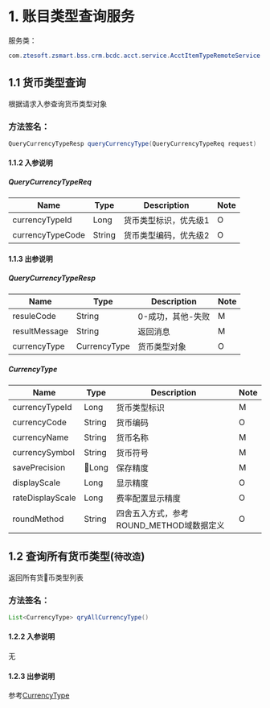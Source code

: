 # 1. 账目类型查询服务
服务类：
```java
com.ztesoft.zsmart.bss.crm.bcdc.acct.service.AcctItemTypeRemoteService
```
## 1.1 货币类型查询
根据请求入参查询货币类型对象
### 方法签名：
```java
QueryCurrencyTypeResp queryCurrencyType(QueryCurrencyTypeReq request)
```
#### 1.1.2 入参说明
##### QueryCurrencyTypeReq
| Name | Type | Description | Note |
| ---- | ---- | ----------- | ---- |
| currencyTypeId | Long | 货币类型标识，优先级1 | O |
| currencyTypeCode | String | 货币类型编码，优先级2 | O |


#### 1.1.3 出参说明
##### QueryCurrencyTypeResp
| Name | Type | Description | Note |
| ---- | ---- | ----------- | ---- |
| resuleCode | String | 0-成功，其他-失败 | M |
| resultMessage | String | 返回消息 | M |
| currencyType | CurrencyType | 货币类型对象 | O |
##### CurrencyType
| Name | Type | Description | Note |
| ---- | ---- | ----------- | ---- |
| currencyTypeId | Long | 货币类型标识 | M |
| currencyCode | String | 货币编码 | O |
| currencyName | String | 货币名称 | M |
| currencySymbol | String | 货币符号 | M |
| savePrecision | Long | 保存精度 | M |
| displayScale | Long | 显示精度 | O |
| rateDisplayScale | Long | 费率配置显示精度 | O |
| roundMethod | String | 四舍五入方式，参考ROUND_METHOD域数据定义 | O |

## 1.2 查询所有货币类型(`待改造`)
返回所有货币类型列表
### 方法签名：
```java
List<CurrencyType> qryAllCurrencyType()
```
#### 1.2.2 入参说明
无

#### 1.2.3 出参说明
参考[CurrencyType](#currencytype)